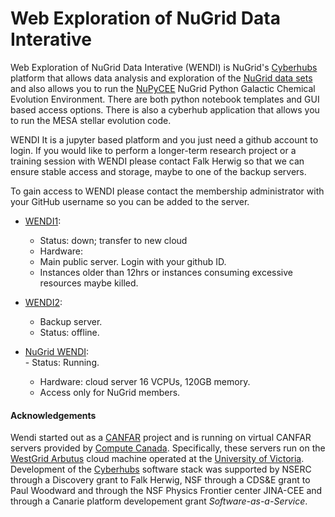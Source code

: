 # Web Exploration of NuGrid Data Interative

Web Exploration of NuGrid Data Interative (WENDI) is NuGrid's
[Cyberhubs](http://adsabs.harvard.edu/abs/2018ApJS..236....2H)
platform that allows data analysis and exploration of the [NuGrid data
sets](./data) and also allows you to run the
[NuPyCEE](https://zenodo.org/record/1288697) NuGrid Python Galactic
Chemical Evolution Environment. There are both python notebook
templates and GUI based access options. There is also a cyberhub
application that allows you to run the MESA stellar evolution code.

WENDI It is a jupyter based platform and you just need a github
account to login. If you would like to perform a longer-term 
research project or a training session with WENDI please contact 
Falk Herwig so that we can ensure stable access and storage, maybe 
to one of the backup servers.

To gain access to WENDI please contact the membership administrator 
with your GitHub username so you can be added to the server.

* [WENDI1](): 
	- Status: down; transfer to new cloud
	- Hardware: 
	- Main public server. Login with your github ID. 
	- Instances older than 12hrs or instances consuming excessive resources maybe killed.

* [WENDI2](): 
	* Backup server. 
	* Status: offline.

* [NuGrid WENDI](https://astrohub.uvic.ca/wendi2/): 	
        - Status: Running. 
	- Hardware: cloud server 16 VCPUs, 120GB memory.
	- Access only for NuGrid members.


#### Acknowledgements
Wendi started out as a [CANFAR](http://www.canfar.net/en) project and is running on virtual CANFAR servers provided by [Compute Canada](https://www.computecanada.ca). Specifically, these servers run on the [WestGrid Arbutus](https://www.westgrid.ca/support/systems/arbutus) cloud machine operated at the [University of Victoria](https://www.uvic.ca). Development of the [Cyberhubs](http://adsabs.harvard.edu/abs/2018ApJS..236....2H) software stack was supported by NSERC through a Discovery grant  to Falk Herwig, NSF through a CDS&E grant to Paul Woodward and through the NSF Physics Frontier center JINA-CEE and through a Canarie platform developement grant _Software-as-a-Service_.

